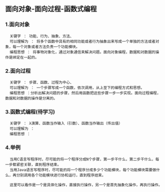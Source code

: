 

## 面向对象-面向过程-函数式编程


### 1.面向对象
      关键字 ： 功能、行为、抽象、方法、
      可以理解为 ： 将多个函数中具有的相同功能或者行为抽象出来写成一个单独的方法或者对象，每一个对象或者方法负责一个功能模块。
      编程思想 ： 将事物对象化，通过对象通信来解决问题。面向对象编程，数据和对数据的操作是绑定在一起的。

### 2.面向过程
      关键字 ： 步骤、函数、过程为中心、
      可以理解为 ： 一个步骤写成一个函数，依次调用，从上至下的编程方式和思想。
      编程思想 ：分析出解决问题的步骤，然后用函数把这些步骤一步一步实现。面向过程编程，数据和对数据的操作是分离的。
      
### 3.函数式编程(待学习)
      关键字 ： λ演算、函数当作输入（引数）、函数当作输出（传出值）
      可以理解为 ： 
      编程思想 ：
      
### 4.举例
      当用C语言写程序时，尽可能的将一个程序分成N个步骤，第一步干什么，第二步干什么，每一步都紧密关联，直到程序结束。
      当用Java语言写程序时，尽可能的将一个程序分成多少个功能模块，每个功能模块需要做什么，再分别调用各个功能模块进行协和运行，直到程序结束。
      
      这里可以看作是一个是具体化操作，直接执行操作，另一个是首先抽象化操作，再执行操作。
